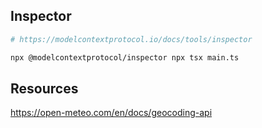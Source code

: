 ## Inspector

```bash
# https://modelcontextprotocol.io/docs/tools/inspector

npx @modelcontextprotocol/inspector npx tsx main.ts

```

## Resources

https://open-meteo.com/en/docs/geocoding-api
